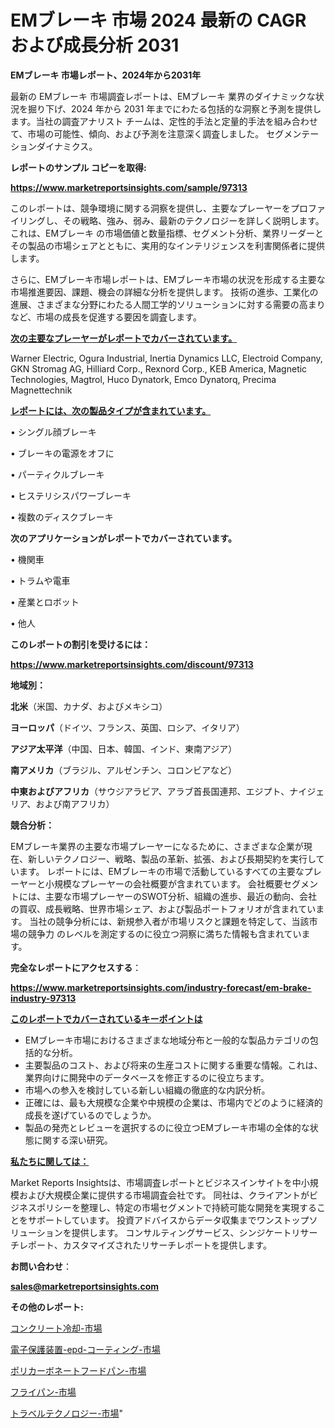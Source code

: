 # EMブレーキ 市場 2024 最新の CAGR および成長分析 2031

<strong>EMブレーキ 市場レポート、2024年から2031年</strong>

最新の EMブレーキ 市場調査レポートは、EMブレーキ 業界のダイナミックな状況を掘り下げ、2024 年から 2031 年までにわたる包括的な洞察と予測を提供します。当社の調査アナリスト チームは、定性的手法と定量的手法を組み合わせて、市場の可能性、傾向、および予測を注意深く調査しました。 セグメンテーションダイナミクス。



<strong>レポートのサンプル コピーを取得:</strong> <a href=https://www.marketreportsinsights.com/sample/97313>

<strong><u>https://www.marketreportsinsights.com/sample/97313</u></strong></a>

このレポートは、競争環境に関する洞察を提供し、主要なプレーヤーをプロファイリングし、その戦略、強み、弱み、最新のテクノロジーを詳しく説明します。 これは、EMブレーキ の市場価値と数量指標、セグメント分析、業界リーダーとその製品の市場シェアとともに、実用的なインテリジェンスを利害関係者に提供します。

さらに、EMブレーキ市場レポートは、EMブレーキ市場の状況を形成する主要な市場推進要因、課題、機会の詳細な分析を提供します。 技術の進歩、工業化の進展、さまざまな分野にわたる人間工学的ソリューションに対する需要の高まりなど、市場の成長を促進する要因を調査します。



<strong><u>次の主要なプレーヤーがレポートでカバーされています。</u></strong>

Warner Electric, Ogura Industrial, Inertia Dynamics LLC, Electroid Company, GKN Stromag AG, Hilliard Corp., Rexnord Corp., KEB America, Magnetic Technologies, Magtrol, Huco Dynatork, Emco Dynatorq, Precima Magnettechnik



<strong><u><b>レポートには、次の製品タイプが含まれています。</b></u></strong>

• シングル顔ブレーキ

• ブレーキの電源をオフに

• パーティクルブレーキ

• ヒステリシスパワーブレーキ

• 複数のディスクブレーキ



<strong><b>次のアプリケーションがレポートでカバーされています。</b></strong>

• 機関車

• トラムや電車

• 産業とロボット

• 他人



<strong><b>このレポートの割引を受けるには：</b></strong><a href=https://www.marketreportsinsights.com/discount/97313>

<strong><u>https://www.marketreportsinsights.com/discount/97313</u></strong></a>



<strong>地域別：</strong>



<strong>北米</strong>（米国、カナダ、およびメキシコ）



<strong>ヨーロッパ</strong>（ドイツ、フランス、英国、ロシア、イタリア）



<strong>アジア太平洋</strong>（中国、日本、韓国、インド、東南アジア）



<strong>南アメリカ</strong>（ブラジル、アルゼンチン、コロンビアなど）



<strong>中東およびアフリカ</strong>（サウジアラビア、アラブ首長国連邦、エジプト、ナイジェリア、および南アフリカ）



<strong>競合分析：</strong>

EMブレーキ業界の主要な市場プレーヤーになるために、さまざまな企業が現在、新しいテクノロジー、戦略、製品の革新、拡張、および長期契約を実行しています。 レポートには、EMブレーキの市場で活動しているすべての主要なプレーヤーと小規模なプレーヤーの会社概要が含まれています。 会社概要セグメントには、主要な市場プレーヤーのSWOT分析、組織の進歩、最近の動向、会社の買収、成長戦略、世界市場シェア、および製品ポートフォリオが含まれています。 当社の競争分析には、新規参入者が市場リスクと課題を特定して、当該市場の競争力 のレベルを測定するのに役立つ洞察に満ちた情報も含まれています。



<strong>完全なレポートにアクセスする</strong>：

<a href=https://www.marketreportsinsights.com/industry-forecast/em-brake-industry-97313>

<strong><u>https://www.marketreportsinsights.com/industry-forecast/em-brake-industry-97313</u></strong></a>



<strong><u><b>このレポートでカバーされているキーポイントは</b></u></strong>
<ul>
  <li>EMブレーキ市場におけるさまざまな地域分布と一般的な製品カテゴリの包括的な分析。</li>
  <li>主要製品のコスト、および将来の生産コストに関する重要な情報。これは、業界向けに開発中のデータベースを修正するのに役立ちます。</li>
  <li>市場への参入を検討している新しい組織の徹底的な内訳分析。</li>
  <li>正確には、最も大規模な企業や中規模の企業は、市場内でどのように経済的成長を遂げているのでしょうか。</li>
  <li>製品の発売とレビューを選択するのに役立つEMブレーキ市場の全体的な状態に関する深い研究。</li>
</ul>


<strong><u><b>私たちに関しては：</b></u></strong>

Market Reports Insightsは、市場調査レポートとビジネスインサイトを中小規模および大規模企業に提供する市場調査会社です。 同社は、クライアントがビジネスポリシーを整理し、特定の市場セグメントで持続可能な開発を実現することをサポートしています。 投資アドバイスからデータ収集までワンストップソリューションを提供します。 コンサルティングサービス、シンジケートリサーチレポート、カスタマイズされたリサーチレポートを提供します。



<strong><b>お問い合わせ</b></strong>：

<a href=mailto:sales@marketreportsinsights.com>

<strong><u>sales@marketreportsinsights.com</u></strong></a>



<strong>その他のレポート:</strong>

<a href=https://www.linkedin.com/pulse/コンクリート冷却-市場-2023-swot-分析と成長率-2030-analytics-achievers-24-analysis-6q0af/>コンクリート冷却-市場</a>

<a href=https://www.linkedin.com/pulse/電子保護装置-epd-コーティング-市場-2023-swot-分析と最新イノベーション-ckb7f/>電子保護装置-epd-コーティング-市場</a>

<a href=https://www.linkedin.com/pulse/ポリカーボネートフードパン-市場-2023-年のダイナミクスとビジネストレンド-hy9if/>ポリカーボネートフードパン-市場</a>

<a href=https://www.linkedin.com/pulse/フライパン-市場-2023-swot-分析と最新イノベーション-2030-pr-news-hub-oey6f/>フライパン-市場</a>

<a href=https://www.linkedin.com/pulse/トラベルテクノロジー-市場-2023-年のダイナミクスとビジネストレンド-ddolf/>トラベルテクノロジー-市場</a>"
